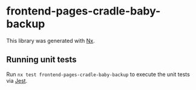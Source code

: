 # frontend-pages-cradle-baby-backup

This library was generated with [Nx](https://nx.dev).

## Running unit tests

Run `nx test frontend-pages-cradle-baby-backup` to execute the unit tests via [Jest](https://jestjs.io).
